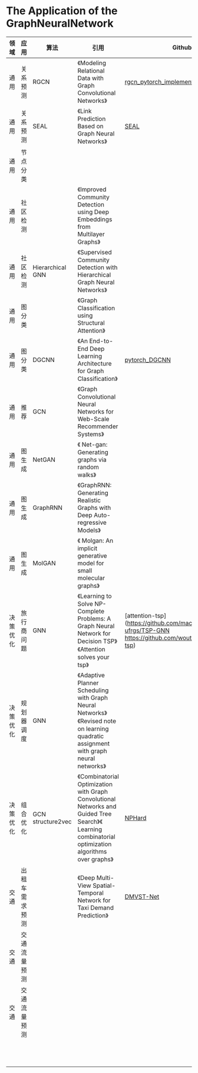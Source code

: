 # The Application of the GraphNeuralNetwork

领域  | 应用  | 算法 | 引用 | Github
 ---- | ----- | ------ |  ----- | ------
通用  |关系预测 |RGCN| 《Modeling Relational Data with Graph Convolutional Networks》 | [rgcn_pytorch_implementation](https://github.com/masakicktashiro/rgcn_pytorch_implementation) 
 通用 | 关系预测 | SEAL| 《Link Prediction Based on Graph Neural Networks》 | [SEAL](https://github.com/muhanzhang/SEAL)
通用 |节点分类  |  |   |  
通用 |社区检测  |  |《Improved Community Detection using Deep Embeddings from Multilayer Graphs》   | 
通用 |社区检测  | Hierarchical GNN |  《Supervised Community Detection with Hierarchical Graph Neural Networks》 | 
通用 | 图分类 |  | 《Graph Classification using Structural Attention》  | 
通用 | 图分类 |DGCNN  |《An End-to-End Deep Learning Architecture for Graph Classification》| [pytorch_DGCNN](https://github.com/muhanzhang/pytorch_DGCNN)
通用 | 推荐 |  GCN|  《Graph Convolutional Neural Networks for Web-Scale Recommender Systems》 | 
通用|图生成  | NetGAN  | 《 Net-gan: Generating graphs via random walks》  | 
通用| 图生成 | GraphRNN |  《GraphRNN: Generating Realistic Graphs with Deep Auto-regressive Models》 | 
通用 | 图生成 |MolGAN  | 《 Molgan: An implicit generative model for small molecular graphs》  | 
决策优化 | 旅行商问题 | GNN |  《Learning to Solve NP-Complete Problems: A Graph Neural Network for Decision TSP》《Attention solves your tsp》 | [attention-tsp](https://github.com/machine-reasoning-ufrgs/TSP-GNN https://github.com/wouterkool/attention-tsp)
决策优化 | 规划器调度 | GNN |  《Adaptive Planner Scheduling with Graph Neural Networks》《Revised note on learning quadratic assignment with graph neural networks》 | 
 决策优化| 组合优化 | GCN structure2vec |  《Combinatorial Optimization with Graph Convolutional Networks and Guided Tree Search》《 Learning combinatorial optimization algorithms over graphs》 | [NPHard](https://github.com/IntelVCL/NPHard)
交通 | 出租车需求预测 |  |  《Deep Multi-View Spatial-Temporal Network for Taxi Demand Prediction》 | [DMVST-Net](https://github.com/huaxiuyao/DMVST-Net)
交通 | 交通流量预测 |  |   |
交通 | 交通流量预测 |  |   | 
 |  |  |   | 
 |  |  |   | 
 |  |  |   | 
 |  |  |   | 
 |  |  |   | 
 |  |  |   | 
 |  |  |   | 
 |  |  |   | 
 |  |  |   | 
 |  |  |   | 
 |  |  |   | 
 |  |  |   | 
 
